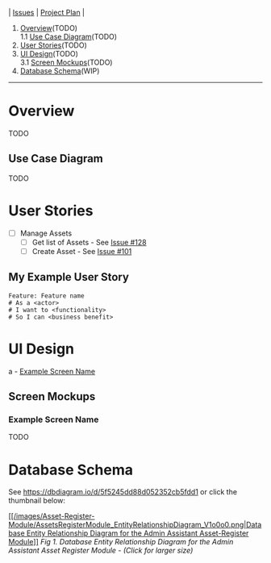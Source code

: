 | [Issues](https://github.com/SimonGeering/AdminAssistant/milestone/12) | [Project Plan](https://github.com/SimonGeering/AdminAssistant/projects/4) | 

1. [Overview](#overview)(TODO)  
  1.1 [Use Case Diagram](#Use-Case-Diagram)(TODO)  
2. [User Stories](#User-Stories)(TODO)  
3. [UI Design](#UI-Design)(TODO)  
  3.1 [Screen Mockups](#Screen-Mockups)(TODO)  
4. [Database Schema](#Database-Schema)(WIP)  

***

# Overview

TODO

## Use Case Diagram

TODO

# User Stories

- [ ] Manage Assets
  - [ ] Get list of Assets - See [Issue #128](https://github.com/SimonGeering/AdminAssistant/issues/128)
  - [ ] Create Asset - See [Issue #101](https://github.com/SimonGeering/AdminAssistant/issues/101)

## My Example User Story

``` Gherkin
Feature: Feature name
# As a <actor>
# I want to <functionality>
# So I can <business benefit>
```

# UI Design

a - [Example Screen Name](#Example-Screen-Name)  

## Screen Mockups

### Example Screen Name

TODO

# Database Schema

See <https://dbdiagram.io/d/5f5245dd88d052352cb5fdd1> or click the thumbnail below:  

[[[/images/Asset-Register-Module/AssetsRegisterModule_EntityRelationshipDiagram_V1o0o0.png|Database Entity Relationship Diagram for the Admin Assistant Asset-Register Module]]](https://raw.githubusercontent.com/wiki/SimonGeering/AdminAssistant/images/Asset-Register-Module/AssetsRegisterModule_EntityRelationshipDiagram_V1o0o0.png)
_Fig 1. Database Entity Relationship Diagram for the Admin Assistant Asset Register Module - (Click for larger size)_
